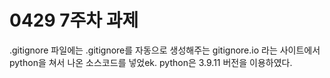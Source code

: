 # 0429 7주차 과제
.gitignore 파일에는 .gitignore를 자동으로 생성해주는 gitignore.io 라는 사이트에서 python을 쳐서 나온 소스코드를 넣었ek.
python은 3.9.11 버전을 이용하였다.
